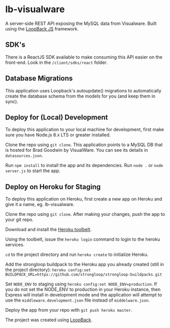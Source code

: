 # lb-visualware
A server-side REST API exposing the MySQL data from Visualware.
Built using the [LoopBack JS](https://loopback.io) framework.

## SDK's
There is a ReactJS SDK available to make consuming this API
easier on the front-end. Look in the `/client/sdks/react` folder.

## Database Migrations
This application uses Loopback's autoupdate() migrations to automatically
create the database schema from the models for you (and keep them in sync). 

## Deploy for (Local) Development
To deploy this application to your local machine for development, first 
make sure you have Node.js 8.x LTS or greater installed.

Clone the repo using `git clone`. This application points to a MySQL DB that
is hosted for Brad Goodwin by VisualWare. You can see its details in 
`datasources.json`.

Run `npm install` to install the app and its dependencies. Run `node .` or
`node server.js` to start the app.

## Deploy on Heroku for Staging
To deploy this application on Heroku, first create a new app
on Heroku and give it a name, eg. lb-visualware.

Clone the repo using `git clone`. After making your changes, push the app to 
your git repo.

Download and install the [Heroku toolbelt](https://toolbelt.heroku.com/).

Using the toolbelt, issue the `heroku login` command to login 
to the heroku services.

`cd` to the project directory and run `heroku create` to 
initialize Heroku.

Add the strongloop buildpack to the Heroku app you already 
created (still in the project directory): `heroku config:set BUILDPACK_URL=https://github.com/strongloop/strongloop-buildpacks.git`

Set `NODE_ENV` to staging using `heroku config:set NODE_ENV=production`.
If you do not set the NODE_ENV to production in your Heroku instance, then
Express will install in development mode and the application will attempt
to use the `middleware.development.json` file instead of `middelware.json`.

Deploy the app from your repo with `git push heroku master`.

The project was created using [LoopBack](http://loopback.io).